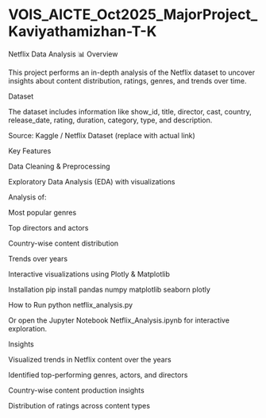 # VOIS_AICTE_Oct2025_MajorProject_Kaviyathamizhan-T-K
Netflix Data Analysis 📊
Overview

This project performs an in-depth analysis of the Netflix dataset to uncover insights about content distribution, ratings, genres, and trends over time.

Dataset

The dataset includes information like show_id, title, director, cast, country, release_date, rating, duration, category, type, and description.

Source: Kaggle / Netflix Dataset
 (replace with actual link)

Key Features

Data Cleaning & Preprocessing

Exploratory Data Analysis (EDA) with visualizations

Analysis of:

Most popular genres

Top directors and actors

Country-wise content distribution

Trends over years

Interactive visualizations using Plotly & Matplotlib

Installation
pip install pandas numpy matplotlib seaborn plotly

How to Run
python netflix_analysis.py


Or open the Jupyter Notebook Netflix_Analysis.ipynb for interactive exploration.

Insights

Visualized trends in Netflix content over the years

Identified top-performing genres, actors, and directors

Country-wise content production insights

Distribution of ratings across content types
